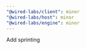 ```yaml
---
"@wired-labs/client": minor
"@wired-labs/host": minor
"@wired-labs/engine": minor
---
```


Add sprinting
